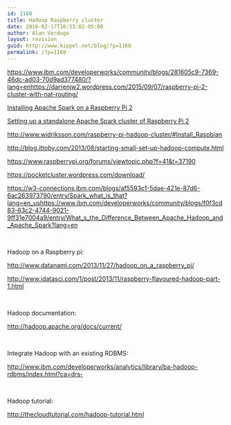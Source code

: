 ```yaml
---
id: 1160
title: Hadoop Raspberry cluster
date: 2016-02-17T16:53:02-05:00
author: Alan Verdugo
layout: revision
guid: http://www.kippel.net/blog/?p=1160
permalink: /?p=1160
---
```

<a href="https://www.ibm.com/developerworks/community/blogs/281605c9-7369-46dc-ad03-70d9ad377480/?lang=enhttps://darrenjw2.wordpress.com/2015/09/07/raspberry-pi-2-cluster-with-nat-routing/" target="_blank">https://www.ibm.com/developerworks/community/blogs/281605c9-7369-46dc-ad03-70d9ad377480/?lang=enhttps://darrenjw2.wordpress.com/2015/09/07/raspberry-pi-2-cluster-with-nat-routing/</a>

[Installing Apache Spark on a Raspberry Pi&nbsp;2](https://darrenjw2.wordpress.com/2015/04/17/installing-apache-spark-on-a-raspberry-pi-2/)

[Setting up a standalone Apache Spark cluster of Raspberry Pi&nbsp;2](https://darrenjw2.wordpress.com/2015/04/18/setting-up-a-standalone-apache-spark-cluster-of-raspberry-pi-2/)

<a href="http://www.widriksson.com/raspberry-pi-hadoop-cluster/#Install_Raspbian" target="_blank">http://www.widriksson.com/raspberry-pi-hadoop-cluster/#Install_Raspbian</a>

<a href="http://blog.ittoby.com/2013/08/starting-small-set-up-hadoop-compute.html" target="_blank">http://blog.ittoby.com/2013/08/starting-small-set-up-hadoop-compute.html</a>

<a href="https://www.raspberrypi.org/forums/viewtopic.php?f=41&t=37190" target="_blank">https://www.raspberrypi.org/forums/viewtopic.php?f=41&t=37190</a>

https://pocketcluster.wordpress.com/download/

<a href="https://w3-connections.ibm.com/blogs/af5593c1-5dae-421e-87d6-6ac263973790/entry/Spark_what_is_that?lang=en_ushttps://www.ibm.com/developerworks/community/blogs/f0f3cd83-63c2-4744-9021-9ff31e7004a9/entry/What_s_the_Difference_Between_Apache_Hadoop_and_Apache_Spark?lang=en" target="_blank">https://w3-connections.ibm.com/blogs/af5593c1-5dae-421e-87d6-6ac263973790/entry/Spark_what_is_that?lang=en_ushttps://www.ibm.com/developerworks/community/blogs/f0f3cd83-63c2-4744-9021-9ff31e7004a9/entry/What_s_the_Difference_Between_Apache_Hadoop_and_Apache_Spark?lang=en</a>

&nbsp;

Hadoop on a Raspberry pi:

<a href="http://www.datanami.com/2013/11/27/hadoop_on_a_raspberry_pi/" target="_blank">http://www.datanami.com/2013/11/27/hadoop_on_a_raspberry_pi/</a>

<a href="http://www.idatasci.com/1/post/2013/11/raspberry-flavoured-hadoop-part-1.html" target="_blank">http://www.idatasci.com/1/post/2013/11/raspberry-flavoured-hadoop-part-1.html</a>

&nbsp;

Hadoop documentation:

<a href="http://hadoop.apache.org/docs/current/" target="_blank">http://hadoop.apache.org/docs/current/</a>

&nbsp;

Integrate Hadoop with an existing RDBMS:

<a href="http://www.ibm.com/developerworks/analytics/library/ba-hadoop-rdbms/index.html?ca=drs-" target="_blank">http://www.ibm.com/developerworks/analytics/library/ba-hadoop-rdbms/index.html?ca=drs-</a>

&nbsp;

Hadoop tutorial:

<a href="http://thecloudtutorial.com/hadoop-tutorial.html" target="_blank">http://thecloudtutorial.com/hadoop-tutorial.html</a>

&nbsp;